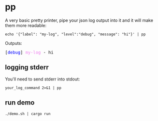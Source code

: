 # pp 

A very basic pretty printer, pipe your json log output into it and it will make them more readable: 

```shell
echo '{"label": "my-log", "level":"debug", "message": "hi"}' | pp
```

Outputs:

<pre>[<span style="color: blue">debug</span>] <span style="color: violet">my-log</span> - hi</pre>


## logging stderr

You'll need to send stderr into stdout: 

```shell
your_log_command 2>&1 | pp
```


## run demo

```shell
./demo.sh | cargo run
```


